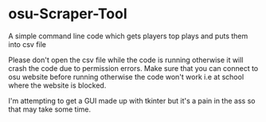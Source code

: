 # osu-Scraper-Tool
A simple command line code which gets players top plays and puts them into csv file

Please don't open the csv file while the code is running otherwise it will crash the code due to permission errors.
Make sure that you can connect to osu website before running otherwise the code won't work i.e at school where the website is blocked.

I'm attempting to get a GUI made up with tkinter but it's a pain in the ass so that may take some time.
